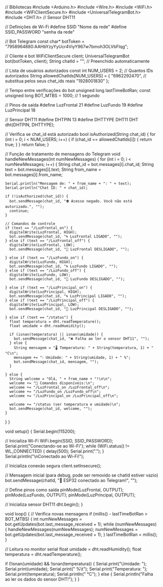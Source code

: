 // Bibliotecas
#include <Arduino.h>
#include <Wire.h>
#include <WiFi.h>
#include <WiFiClientSecure.h>
#include <UniversalTelegramBot.h>    
#include <DHT.h>  // Sensor DHT11

// Definições de Wi-Fi
#define SSID "Nome da rede"
#define SSID_PASSWORD "senha da rede"

// Bot Telegram
const char* botToken = "7958964880:AAHbYzyYyUcr4ViyY967w7bmoh3OLVbFlqg";

// Cliente e bot
WiFiClientSecure client;
UniversalTelegramBot bot(botToken, client);
String chatId = ""; // Preenchido automaticamente

// Lista de usuários autorizados
const int NUM_USERS = 2; // Quantos IDs autorizados
String allowedChatIds[NUM_USERS] = {
  "6962292470", // substitua pelos seus chat_ids reais
  "1928001830"
};

// Tempo entre verificações do bot
unsigned long lastTimeBotRan;
const unsigned long BOT_MTBS = 1000; // 1 segundo

// Pinos de saída
#define LuzFrontal 21
#define LuzFundo 19
#define LuzPrincipal 18


// Sensor DHT11
#define DHTPIN 13
#define DHTTYPE DHT11
DHT dht(DHTPIN, DHTTYPE);

// Verifica se chat_id está autorizado
bool isAuthorized(String chat_id) {
  for (int i = 0; i < NUM_USERS; i++) {
    if (chat_id == allowedChatIds[i]) {
      return true;
    }
  }
  return false;
}

// Função de tratamento de mensagens do Telegram
void handleNewMessages(int numNewMessages) {
  for (int i = 0; i < numNewMessages; i++) {
    String chat_id = bot.messages[i].chat_id;
    String text = bot.messages[i].text;
    String from_name = bot.messages[i].from_name;

    Serial.println("Mensagem de: " + from_name + ": " + text);
    Serial.println("Chat ID: " + chat_id);

    if (!isAuthorized(chat_id)) {
      bot.sendMessage(chat_id, "⛔ Acesso negado. Você não está autorizado.", "");
      continue;
    }

    // Comandos de controle
    if (text == "/LuzFrontal_on") {
      digitalWrite(LuzFrontal, HIGH);
      bot.sendMessage(chat_id, "🌀 LuzFrontal LIGADO", "");
    } else if (text == "/LuzFrontal_off") {
      digitalWrite(LuzFrontal, LOW);
      bot.sendMessage(chat_id, "🛑 LuzFrontal DESLIGADO", "");

    } else if (text == "/LuzFundo_on") {
      digitalWrite(LuzFundo, HIGH);
      bot.sendMessage(chat_id, "🌀 LuzFundo LIGADO", "");
    } else if (text == "/LuzFundo_off") {
      digitalWrite(LuzFundo, LOW);
      bot.sendMessage(chat_id, "🛑 LuzFundo DESLIGADO", "");

    } else if (text == "/LuzPrincipal_on") {
      digitalWrite(LuzPrincipal, HIGH);
      bot.sendMessage(chat_id, "🌀 LuzPrincipal LIGADO", "");
    } else if (text == "/LuzPrincipal_off") {
      digitalWrite(LuzPrincipal, LOW);
      bot.sendMessage(chat_id, "🛑 LuzPrincipal DESLIGADO", "");

    } else if (text == "/status") {
      float temperatura = dht.readTemperature();
      float umidade = dht.readHumidity();

      if (isnan(temperatura) || isnan(umidade)) {
        bot.sendMessage(chat_id, "❌ Falha ao ler o sensor DHT11", "");
      } else {
        String mensagem = "🌡 Temperatura: " + String(temperatura, 1) + " °C\n";
        mensagem += "💧 Umidade: " + String(umidade, 1) + " %";
        bot.sendMessage(chat_id, mensagem, "");
      }

    } else {
      String welcome = "Olá, " + from_name + "!\n\n";
      welcome += "🔧 Comandos disponíveis:\n";
      welcome += "/LuzFrontal_on /LuzFrontal_off\n";
      welcome += "/LuzFundo_on /LuzFundo_off\n";
      welcome += "/LuzPrincipal_on /LuzPrincipal_off\n";

      welcome += "/status (ver temperatura e umidade)\n";
      bot.sendMessage(chat_id, welcome, "");
    }
  }
}

void setup() {
  Serial.begin(115200);

  // Inicializa Wi-Fi
  WiFi.begin(SSID, SSID_PASSWORD);
  Serial.print("Conectando-se ao Wi-Fi");
  while (WiFi.status() != WL_CONNECTED) {
    delay(500);
    Serial.print(".");
  }
  Serial.println("\nConectado ao Wi-Fi!");

  // Inicializa conexão segura
  client.setInsecure();

  // Mensagem inicial (para debug, pode ser removido se chatId estiver vazio)
  bot.sendMessage(chatId, "🤖 ESP32 conectado ao Telegram!", "");

  // Define pinos como saída
  pinMode(LuzFrontal, OUTPUT);
  pinMode(LuzFundo, OUTPUT);
  pinMode(LuzPrincipal, OUTPUT);

  // Inicializa sensor DHT11
  dht.begin();
}

void loop() {
  // Verifica novas mensagens
  if (millis() - lastTimeBotRan > BOT_MTBS) {
    int numNewMessages = bot.getUpdates(bot.last_message_received + 1);
    while (numNewMessages) {
      handleNewMessages(numNewMessages);
      numNewMessages = bot.getUpdates(bot.last_message_received + 1);
    }
    lastTimeBotRan = millis();
  }

  // Leitura no monitor serial
  float umidade = dht.readHumidity();
  float temperatura = dht.readTemperature();

  if (!isnan(umidade) && !isnan(temperatura)) {
    Serial.print("Umidade: ");
    Serial.print(umidade);
    Serial.print(" %\t");
    Serial.print("Temperatura: ");
    Serial.print(temperatura);
    Serial.println(" °C");
  } else {
    Serial.println("Falha ao ler os dados do sensor DHT!");
  }
}
